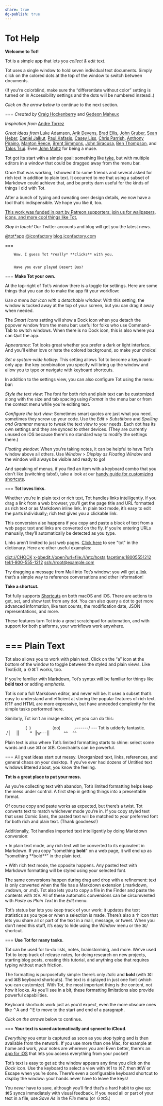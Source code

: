 ```yaml
---
share: true
dg-publish: true
---
```

# Tot Help
**Welcome to Tot!**

Tot is a simple app that lets you *collect & edit* text.

Tot uses a single window to hold seven individual text documents. Simply click on the colored dots at the top of the window to switch between documents.

(If you're colorblind, make sure the “differentiate without color” setting is turned on in Accessibility settings and the dots will be numbered instead..)

*Click on the arrow below* to continue to the next section.

===
*Created by* [Craig Hockenberry](https://twitter.com/chockenberry) and [Gedeon Maheux](https://twitter.com/gedeon)

*Inspiration from* [Andre Torrez](https://twitter.com/torrez)

*Great ideas from* Luke Adamson, [Arik Devens](https://twitter.com/danieltiger), [Brad Ellis](https://twitter.com/BradEllis), [John Gruber](https://twitter.com/gruber), [Sean Heber](https://twitter.com/BigZaphod), [Daniel Jalkut](https://twitter.com/danielpunkass), [Paul Kafasis](https://pbones.com), [Casey Liss](https://twitter.com/caseyliss), [Chris Parrish](https://twitter.com/twenty3), [Anthony Piraino](https://twitter.com/piraino), [Manton Reece](https://micro.blog/manton), [Brent Simmons](https://twitter.com/brentsimmons), [John Siracusa](https://twitter.com/siracusa), [Ben Thompson](https://twitter.com/benthompson), and [Talos Tsui](https://twitter.com/talos). Even [John Moltz](https://twitter.com/moltz) for being a muse.

Tot got its start with a simple goal: something like [tyke](https://tyke.app/), but with multiple editors in a window that could be dragged away from the menu bar.

Once that was working, I showed it to some friends and several asked for rich text in addition to plain text. It occurred to me that using a subset of Markdown could achieve that, and be pretty darn useful for the kinds of things I did with Tot.

After a bunch of typing and sweating over design details, we now have a tool that’s indispensible. We hope you like it, too.

[This work was funded in part by Patreon supporters: join us for wallpapers, icons, and more cool things like Tot.](https://patreon.com/iconfactory)


*Stay in touch!* Our Twitter accounts and blog will get you the latest news.

[@tot*app](https://twitter.com/tot*app)
[@iconfactory](https://twitter.com/iconfactory)
[blog.iconfactory.com](https://blog.iconfactory.com/)

===





		Wow. I guess Tot *really* **clicks** with you.


		Have you ever played Desert Bus?

===
**Make Tot your own.**

At the top-right of Tot’s window there is a toggle for settings. Here are some things that you can do to make the app fit your workflow:

*Use a menu bar icon with a detachable window:* With this setting, the window is tucked away at the top of your screen, but you can drag it away when needed.

The *Smart Icons* setting will show a Dock icon when you detach the popover window from the menu bar: useful for folks who use Command-Tab to switch windows. When there is no Dock icon, this is also where you can Quit the app.

*Appearance:* Tot looks great whether you prefer a dark or light interface. And you’ll either love or hate the colored background, so make your choice!

*Set a system-wide hotkey:* This setting allows Tot to become a keyboard-only app: the key combination you specify will bring up the window and allow you to type or navigate with keyboard shortcuts.

In addition to the settings view, you can also configure Tot using the menu bar:

*Style the text view:* The font for both rich and plain text can be customized along with the size and tab spacing using *Format* in the menu bar or from the context menu while you’re editing text.

*Configure the text view:* Sometimes smart quotes are just what you need, sometimes they screw up your code. Use the *Edit* > *Substitions* and *Spelling and Grammar* menus to tweak the text view to your needs. Each dot has its own settings and they are synced to other devices. (They are currently unused on iOS because there's no standard way to modify the settings there.)

*Floating window:* When you're taking notes, it can be helpful to have Tot's window above all others. Use *Window* > *Display as Floating Window* and the window will always be visible and ready to go!

And speaking of menus, if you find an item with a keyboard combo that you don't like (switching tabs!), take a look at our [handy guide for customizing shortcuts](https://support.iconfactory.com/kb/tot/keyboard-shortcuts-in-tot).

===
**Tot loves links.**

Whether you’re in plain text or rich text, Tot handles links intelligently. If you drag a link from a web browser, you’ll get the page title and URL formatted as rich text or as Markdown inline link. In plain text mode, it’s easy to edit the parts individually; rich text gives you a clickable link.

This conversion also happens if you copy and paste a block of text from a web page: text and links are converted on the fly. If you’re entering URLs manually, they’ll automatically be detected as you type.

Links aren’t limited to just web pages. [Click here](dict://tot) to see "tot" in the dictionary. Here are other useful examples:

<dict://CHOCK>
<x-bbedit://open?url=file:///etc/hosts>
<facetime:18005551212>
<tel:1-800-555-1212>
<ssh://root@example.com>

Try dragging a message from Mail into Tot’s window: you will get [a link](https://daringfireball.net/2007/12/message*urls*leopard*mail) that’s a simple way to reference conversations and other information!

**Take a shortcut.**

Tot fully supports [Shortcuts](https://support.apple.com/guide/shortcuts/welcome/ios) on both macOS and iOS. There are actions to get, set, and show text from any dot. You can also query a dot to get more advanced information, like text counts, the modification date, JSON representations, and more.

These features turn Tot into a great scratchpad for automation, and with support for both platforms, your workflows work anywhere.

===
Plain Text
==========

Tot also allows you to work with plain text. Click on the “a” icon at the bottom of the window to toggle between the styled and plain views. Like TextEdit, a ⇧⌘T works, too.

If you’re familiar with [Markdown](https://daringfireball.net/projects/markdown/syntax), Tot’s syntax will be familiar for things like **bold text** or adding *emphasis*.

Tot is *not* a full Markdown editor, and never will be. It uses a subset that’s easy to understand and efficient at storing the popular features of rich text. RTF and HTML are more expressive, but have unneeded complexity for the simple tasks performed here.

Similarly, Tot isn’t an image editor, yet you can do this:

                 (  )
                 (oo)
          .-------\/ --- Tot is udderly fantastic.
         / |     ||
        *  ||w---||
           ^^    ^^

Plain text is also where Tot’s limited formatting starts to shine: select some words and use ⌘I or ⌘B. Constraints can be powerful.

===
All great ideas start out messy. Unorganized text, links, references, and general chaos on your desktop. If you’ve ever had dozens of Untitled text windows littered about, you know the feeling.

**Tot is a great place to put your mess.**

As you’re collecting text with abandon, Tot’s limited formatting helps keep the mess under control. A first step in getting things into a presentable format.

Of course copy and paste works as expected, but there’s a twist. Tot converts text to match whichever mode you’re in. If you copy styled text that uses Comic Sans, the pasted text will be matched to your preferred font for both rich and plain text. (Thank goodness!)

Additionally, Tot handles imported text intelligently by doing Markdown conversion:

• In plain text mode, any rich text will be converted to its equivalent in Markdown. If you copy "something **bold**" on a web page, it will end up as "something \*\*bold\*\*" in the plain text.

• With rich text mode, the opposite happens. Any pasted text with Markdown formatting will be styled using your selected font.

The same conversions happen during drag and drop with a refinement: text is only converted when the file has a Markdown extension (.markdown, .mdown, or .md). Tot also lets you to copy a file in the Finder and paste the contents with ⌘V. All of these automatic conversions can be circumvented with *Paste as Plain Text* in the *Edit* menu.

Tot’s status bar lets you keep track of your work: it updates the text statistics as you type or when a selection is made. There’s also a ↑ icon that lets you share all or part of the text in a mail, message, or tweet. When you don’t need this stuff, it’s easy to hide using the *Window* menu or the ⌘/ shortcut.

===
**Use Tot for many tasks.**

Tot can be used for to-do lists, notes, brainstorming, and more. We’ve used Tot to keep track of release notes, for doing research on new projects, starting blog posts, creating this tutorial, and anything else that requires typing without much friction.

The formatting is purposefully simple: there’s only *italic* and **bold** (with ⌘I and ⌘B keyboard shortcuts). The text is displayed in just one font (which you can customize). With Tot, the most important thing is the content, not how it looks. As you’ll see in a bit, these formatting limitations also provide powerful capabilities.

Keyboard shortcuts work just as you’d expect, even the more obscure ones like ⌃A and ⌃E to move to the start and end of a paragraph.


*Click on the arrows* below to continue.

===
**Your text is saved automatically and synced to iCloud.**

*Everything* you enter is captured as soon as you stop typing and is then available from the network. If you use more than one Mac, for example at home and work, your notes are wherever you are! Even better, there’s an [app for iOS](https://tot.rocks) that lets you access everything from your pocket!

Tot’s text is easy to get at: the window appears any time you click on the *Dock* icon. Use the keyboard to select a view with ⌘1 to ⌘7, then ⌘W or Escape when you’re done. There’s even a configurable keyboard shortcut to display the window: your hands never have to leave the keys!

You *never* have to save, although you’ll find that’s a hard habit to give up: ⌘S syncs immediately with visual feedback. If you need all or part of your text in a file, use *Save As* in the *File* menu (or ⇧⌘S.)